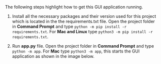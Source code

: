 The following steps highlight how to get this GUI application running.

1. Install all the necessary packages and their version used for this project which is located in the the requirements.txt file. Open the project folder in **Command Prompt** and type `python -m pip install -r requirements.txt`. For **Mac and Linux** type `python3 -m pip install -r requirements.txt`.

2. Run **app.py** file. Open the project folder in **Command Prompt** and type `python -m app`. For **Mac** type `python3 -m app`, this starts the GUI application as shown in the image below.